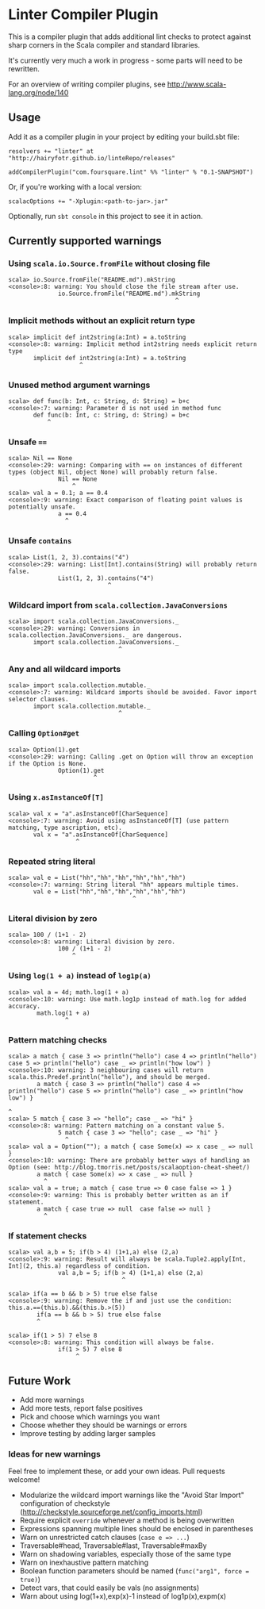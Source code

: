 # Linter Compiler Plugin

This is a compiler plugin that adds additional lint checks to protect against sharp corners 
in the Scala compiler and standard libraries.

It's currently very much a work in progress - some parts will need to be rewritten. 

For an overview of writing compiler plugins, see http://www.scala-lang.org/node/140

## Usage

Add it as a compiler plugin in your project by editing your build.sbt file:

    resolvers += "linter" at "http://hairyfotr.github.io/linteRepo/releases"

    addCompilerPlugin("com.foursquare.lint" %% "linter" % "0.1-SNAPSHOT")

Or, if you're working with a local version:

    scalacOptions += "-Xplugin:<path-to-jar>.jar"

Optionally, run `sbt console` in this project to see it in action.

## Currently supported warnings

### Using `scala.io.Source.fromFile` without closing file
    scala> io.Source.fromFile("README.md").mkString
    <console>:8: warning: You should close the file stream after use.
                  io.Source.fromFile("README.md").mkString
                                                   ^
                                                   
### Implicit methods without an explicit return type
    scala> implicit def int2string(a:Int) = a.toString
    <console>:8: warning: Implicit method int2string needs explicit return type
           implicit def int2string(a:Int) = a.toString
                        ^

### Unused method argument warnings
    scala> def func(b: Int, c: String, d: String) = b+c
    <console>:7: warning: Parameter d is not used in method func
           def func(b: Int, c: String, d: String) = b+c
               ^

### Unsafe `==`
    scala> Nil == None
    <console>:29: warning: Comparing with == on instances of different types (object Nil, object None) will probably return false.
                  Nil == None
                      ^
    scala> val a = 0.1; a == 0.4
    <console>:9: warning: Exact comparison of floating point values is potentially unsafe.
                  a == 0.4
                    ^

### Unsafe `contains`
    scala> List(1, 2, 3).contains("4")
    <console>:29: warning: List[Int].contains(String) will probably return false.
                  List(1, 2, 3).contains("4")
                                ^

### Wildcard import from `scala.collection.JavaConversions`
    scala> import scala.collection.JavaConversions._
    <console>:29: warning: Conversions in scala.collection.JavaConversions._ are dangerous.
           import scala.collection.JavaConversions._
                                   ^

### Any and all wildcard imports
    scala> import scala.collection.mutable._
    <console>:7: warning: Wildcard imports should be avoided. Favor import selector clauses.
           import scala.collection.mutable._
                                   ^

### Calling `Option#get`
    scala> Option(1).get
    <console>:29: warning: Calling .get on Option will throw an exception if the Option is None.
                  Option(1).get
                            ^
                            
### Using `x.asInstanceOf[T]`
    scala> val x = "a".asInstanceOf[CharSequence]
    <console>:7: warning: Avoid using asInstanceOf[T] (use pattern matching, type ascription, etc).
           val x = "a".asInstanceOf[CharSequence]
                       ^

### Repeated string literal
    scala> val e = List("hh","hh","hh","hh","hh","hh")
    <console>:7: warning: String literal "hh" appears multiple times.
           val e = List("hh","hh","hh","hh","hh","hh")
                                       ^

### Literal division by zero
    scala> 100 / (1+1 - 2)
    <console>:8: warning: Literal division by zero.
                  100 / (1+1 - 2)
                      ^
                      
### Using `log(1 + a)` instead of `log1p(a)`
    scala> val a = 4d; math.log(1 + a)
    <console>:10: warning: Use math.log1p instead of math.log for added accuracy.
            math.log(1 + a)
                    ^

### Pattern matching checks
    scala> a match { case 3 => println("hello") case 4 => println("hello") case 5 => println("hello") case _ => println("how low") }
    <console>:10: warning: 3 neighbouring cases will return scala.this.Predef.println("hello"), and should be merged.
            a match { case 3 => println("hello") case 4 => println("hello") case 5 => println("hello") case _ => println("how low") }
                                                                                             ^
    scala> 5 match { case 3 => "hello"; case _ => "hi" }
    <console>:8: warning: Pattern matching on a constant value 5.
                  5 match { case 3 => "hello"; case _ => "hi" }
                    ^
    scala> val a = Option(""); a match { case Some(x) => x case _ => null }
    <console>:10: warning: There are probably better ways of handling an Option (see: http://blog.tmorris.net/posts/scalaoption-cheat-sheet/)
            a match { case Some(x) => x case _ => null }
              ^
    scala> val a = true; a match { case true => 0 case false => 1 }
    <console>:9: warning: This is probably better written as an if statement.
            a match { case true => null  case false => null }
              ^

### If statement checks
    scala> val a,b = 5; if(b > 4) (1+1,a) else (2,a)
    <console>:9: warning: Result will always be scala.Tuple2.apply[Int, Int](2, this.a) regardless of condition.
                  val a,b = 5; if(b > 4) (1+1,a) else (2,a)
                                    ^

    scala> if(a == b && b > 5) true else false
    <console>:9: warning: Remove the if and just use the condition: this.a.==(this.b).&&(this.b.>(5))
            if(a == b && b > 5) true else false
            ^

    scala> if(1 > 5) 7 else 8
    <console>:8: warning: This condition will always be false.
                  if(1 > 5) 7 else 8
                       ^

## Future Work

* Add more warnings
* Add more tests, report false positives
* Pick and choose which warnings you want
* Choose whether they should be warnings or errors
* Improve testing by adding larger samples

### Ideas for new warnings

Feel free to implement these, or add your own ideas. Pull requests welcome!

* Modularize the wildcard import warnings like the "Avoid Star Import" configuration of checkstyle
 (http://checkstyle.sourceforge.net/config_imports.html)
* Require explicit `override` whenever a method is being overwritten
* Expressions spanning multiple lines should be enclosed in parentheses
* Warn on unrestricted catch clauses (`case e => ...`)
* Traversable#head, Traversable#last, Traversable#maxBy
* Warn on shadowing variables, especially those of the same type
* Warn on inexhaustive pattern matching
* Boolean function parameters should be named (`func("arg1", force = true)`)
* Detect vars, that could easily be vals (no assignments)
* Warn about using log(1+x),exp(x)-1 instead of log1p(x),expm(x)
